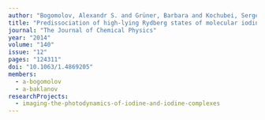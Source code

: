 ```yaml
---
author: "Bogomolov, Alexandr S. and Grüner, Barbara and Kochubei, Sergei A. and Mudrich, Marcel and Baklanov, Alexey V."
title: "Predissociation of high-lying Rydberg states of molecular iodine via ion-pair states"
journal: "The Journal of Chemical Physics"
year: "2014"
volume: "140"
issue: "12"
pages: "124311"
doi: "10.1063/1.4869205"
members: 
  - a-bogomolov
  - a-baklanov
researchProjects:
  - imaging-the-photodynamics-of-iodine-and-iodine-complexes
---
```

